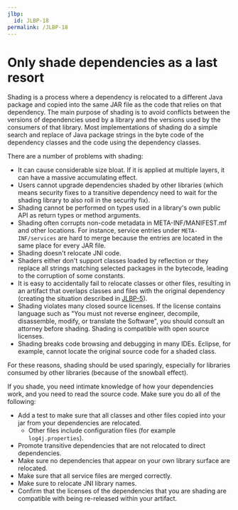 ```yaml
---
jlbp:
  id: JLBP-18
permalink: /JLBP-18
---
```

# Only shade dependencies as a last resort

Shading is a process where a dependency is relocated to a different Java package
and copied into the same JAR file as the code that relies on that dependency.
The main purpose of shading is to avoid conflicts
between the versions of dependencies used by a library and the versions used
by the consumers of that library. Most implementations of shading do a simple
search and replace of Java package strings in the byte code of the dependency
classes and the code using the dependency classes.

There are a number of problems with shading:

- It can cause considerable size bloat. If it is applied at multiple layers,
  it can have a massive accumulating effect.
- Users cannot upgrade dependencies shaded by other libraries (which means
  security fixes to a transitive dependency need to wait for the shading library
  to also roll in the security fix).
- Shading cannot be performed on types used in a library's own public API as return
  types or method arguments.
- Shading often corrupts non-code metadata in META-INF/MANIFEST.mf and other locations.
  For instance, service entries under `META-INF/services` are hard 
  to merge because the entries are located in the same place
  for every JAR file.
- Shading doesn't relocate JNI code.
- Shaders either don't support classes loaded by reflection or they replace all
  strings matching selected packages in the bytecode, leading to the corruption
  of some constants.
- It is easy to accidentally fail to relocate classes or other files, resulting in
  an artifact that overlaps classes and files with the original dependency
  (creating the situation described in [JLBP-5](JLBP-0005.md)).
- Shading violates many closed source licenses. If the license contains
  language such as "You must not reverse engineer, decompile, disassemble,
  modify, or translate the Software", you should consult an attorney before 
  shading. Shading is compatible with open source licenses.
- Shading breaks code browsing and debugging in many IDEs. Eclipse, for example,
  cannot locate the original source code for a shaded class.

For these reasons, shading should be used sparingly, especially for libraries
consumed by other libraries (because of the snowball effect).

If you shade, you need intimate knowledge of how your dependencies work, and
you need to read the source code. Make sure you do all of the following:

- Add a test to make sure that all classes and other files copied into your jar
  from your dependencies are relocated.
  - Other files include configuration files (for example `log4j.properties`).
- Promote transitive dependencies that are not relocated to direct
  dependencies.
- Make sure no dependencies that appear on your own library surface are
  relocated.
- Make sure that all service files are merged correctly.
- Make sure to relocate JNI library names.
- Confirm that the licenses of the dependencies that you are shading are
  compatible with being re-released within your artifact.

